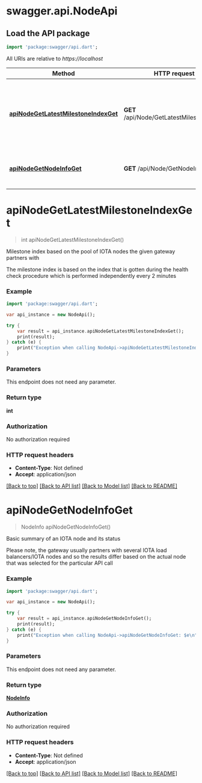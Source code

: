 # swagger.api.NodeApi

## Load the API package
```dart
import 'package:swagger/api.dart';
```

All URIs are relative to *https://localhost*

Method | HTTP request | Description
------------- | ------------- | -------------
[**apiNodeGetLatestMilestoneIndexGet**](NodeApi.md#apiNodeGetLatestMilestoneIndexGet) | **GET** /api/Node/GetLatestMilestoneIndex | Milestone index based on the pool of IOTA nodes the given gateway partners with
[**apiNodeGetNodeInfoGet**](NodeApi.md#apiNodeGetNodeInfoGet) | **GET** /api/Node/GetNodeInfo | Basic summary of an IOTA node and its status


# **apiNodeGetLatestMilestoneIndexGet**
> int apiNodeGetLatestMilestoneIndexGet()

Milestone index based on the pool of IOTA nodes the given gateway partners with

The milestone index is based on the index that is gotten during the health check procedure which is performed independently every 2 minutes

### Example 
```dart
import 'package:swagger/api.dart';

var api_instance = new NodeApi();

try { 
    var result = api_instance.apiNodeGetLatestMilestoneIndexGet();
    print(result);
} catch (e) {
    print("Exception when calling NodeApi->apiNodeGetLatestMilestoneIndexGet: $e\n");
}
```

### Parameters
This endpoint does not need any parameter.

### Return type

**int**

### Authorization

No authorization required

### HTTP request headers

 - **Content-Type**: Not defined
 - **Accept**: application/json

[[Back to top]](#) [[Back to API list]](../README.md#documentation-for-api-endpoints) [[Back to Model list]](../README.md#documentation-for-models) [[Back to README]](../README.md)

# **apiNodeGetNodeInfoGet**
> NodeInfo apiNodeGetNodeInfoGet()

Basic summary of an IOTA node and its status

Please note, the gateway usually partners with several IOTA load balancers/IOTA nodes and so the results differ based on the actual node that was selected for the particular API call

### Example 
```dart
import 'package:swagger/api.dart';

var api_instance = new NodeApi();

try { 
    var result = api_instance.apiNodeGetNodeInfoGet();
    print(result);
} catch (e) {
    print("Exception when calling NodeApi->apiNodeGetNodeInfoGet: $e\n");
}
```

### Parameters
This endpoint does not need any parameter.

### Return type

[**NodeInfo**](NodeInfo.md)

### Authorization

No authorization required

### HTTP request headers

 - **Content-Type**: Not defined
 - **Accept**: application/json

[[Back to top]](#) [[Back to API list]](../README.md#documentation-for-api-endpoints) [[Back to Model list]](../README.md#documentation-for-models) [[Back to README]](../README.md)

